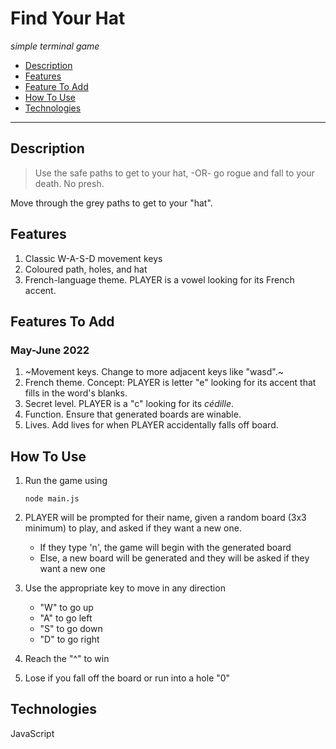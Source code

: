 # Find Your Hat
*simple terminal game*

* [Description](#description)
* [Features](#features)
* [Feature To Add](#features-to-add)
* [How To Use](#how-to-use)
* [Technologies](#technologies)

---

## Description
> Use the safe paths to get to your hat, -OR-
> go rogue and fall to your death.
> No presh.

Move through the grey paths to get to your "hat".

## Features
1. Classic W-A-S-D movement keys
2. Coloured path, holes, and hat
3. French-language theme. PLAYER is a vowel looking for its French accent.

## Features To Add
### May-June 2022
1. ~Movement keys. Change to more adjacent keys like "wasd".~
2. French theme. Concept: PLAYER is letter "e" looking for its accent that fills in the word's blanks.
3. Secret level. PLAYER is a "c" looking for its *cédille*.
4. Function. Ensure that generated boards are winable.
5. Lives. Add lives for when PLAYER accidentally falls off board.

## How To Use
1. Run the game using
    ``` nodejs
    node main.js
    ```

2. PLAYER will be prompted for their name, given a random board (3x3 minimum) to play, and asked if they want a new one. 
    * If they type 'n', the game will begin with the generated board
    * Else, a new board will be generated and they will be asked if they want a new one

3. Use the appropriate key to move in any direction
    * "W" to go up
    * "A" to go left
    * "S" to go down
    * "D" to go right

4. Reach the "^" to win

5. Lose if you fall off the board or run into a hole "0"

## Technologies
JavaScript

<!-- ## Collaborators -->

<!-- ## License -->